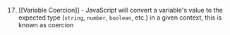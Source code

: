 17. [[Variable Coercion]] - JavaScript will convert a variable's value to the expected type (`string`, `number`, `boolean`, etc.) in a given context, this is known as coercion
